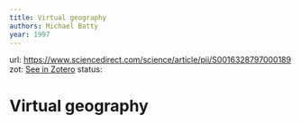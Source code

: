 ```yaml
---
title: Virtual geography
authors: Michael Batty
year: 1997
---
```

url:  https://www.sciencedirect.com/science/article/pii/S0016328797000189
zot: [See in Zotero](zotero://select/items/@battyVirtualGeography1997)
status:
# Virtual geography




